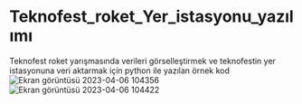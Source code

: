 # Teknofest_roket_Yer_istasyonu_yazılımı
Teknofest roket yarışmasında verileri görselleştirmek ve teknofestin yer istasyonuna veri aktarmak için python ile yazılan örnek kod
![Ekran görüntüsü 2023-04-06 104356](https://user-images.githubusercontent.com/96130124/230311087-ecfb6409-4e6f-4962-84a1-6cf7552a0008.png)
![Ekran görüntüsü 2023-04-06 104422](https://user-images.githubusercontent.com/96130124/230311111-53267551-550e-41d4-b866-f125eb5ca949.png)
